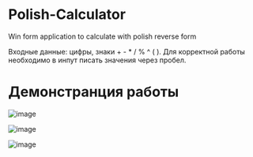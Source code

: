 # Polish-Calculator
Win form application to calculate with polish reverse form

Входные данные: цифры, знаки + - * / % ^ ( ). Для корректной работы необходимо в инпут писать значения через пробел.
<h1>Демонстранция работы</h1>

![image](https://user-images.githubusercontent.com/71641509/212473125-49e2ee09-e60f-411f-baa7-4f0aab413980.png)

![image](https://user-images.githubusercontent.com/71641509/212473136-c8858042-4e14-43f9-b1ec-10738f8432b5.png)

![image](https://user-images.githubusercontent.com/71641509/212473174-4835ac6e-f7fb-4267-bfb7-37f2cf70f3db.png)
